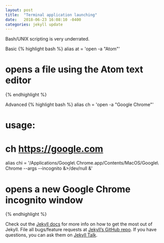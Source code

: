 ```yaml
---
layout: post
title:  "Terminal application launching"
date:   2018-06-23 16:08:10 -0400
categories: jekyll update
---
```

Bash/UNIX scripting is very underrated.

Basic
{% highlight bash %}
alias at = 'open -a "Atom"'
# opens a file using the Atom text editor
{% endhighlight %}

Advanced
{% highlight bash %}
alias ch = 'open -a "Google Chrome"'
# usage:
# ch https://google.com

alias chi = '/Applications/Google\ Chrome.app/Contents/MacOS/Google\ Chrome --args --incognito &>/dev/null &'
# opens a new Google Chrome incognito window

{% endhighlight %}

Check out the [Jekyll docs][jekyll-docs] for more info on how to get the most out of Jekyll. File all bugs/feature requests at [Jekyll’s GitHub repo][jekyll-gh]. If you have questions, you can ask them on [Jekyll Talk][jekyll-talk].

[jekyll-docs]: https://jekyllrb.com/docs/home
[jekyll-gh]:   https://github.com/jekyll/jekyll
[jekyll-talk]: https://talk.jekyllrb.com/
